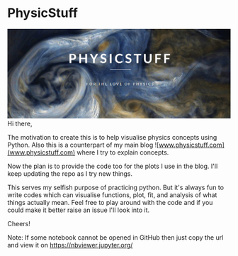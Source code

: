 # PhysicStuff
![Screenshot](Header.png)
Hi there,  

The motivation to create this is to help visualise physics concepts using Python. Also this is a counterpart of my main blog ![www.physicstuff.com](www.physicstuff.com) where I try to explain concepts.  

Now the plan is to provide the code too for the plots I use in the blog. I'll keep updating the repo as I try new things.


This serves my selfish purpose of practicing python. But it's always fun to write codes which can visualise functions, plot, fit, and analysis of what things actually mean. 
Feel free to play around with the code and if you could make it better raise an issue I'll look into it.   

Cheers!


Note: If some notebook cannot be opened in GitHub then just copy the url and view it on https://nbviewer.jupyter.org/ 
